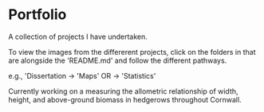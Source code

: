 # Portfolio
A collection of projects I have undertaken. 

To view the images from the differerent projects, click on the folders in that are alongside the 'README.md' and follow the different pathways.

e.g., 'Dissertation -> 'Maps' OR -> 'Statistics'

Currently working on a measuring the allometric relationship of width, height, and above-ground biomass in hedgerows throughout Cornwall.
